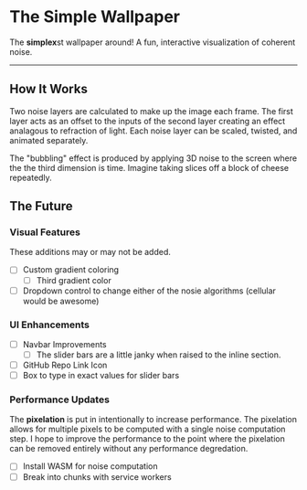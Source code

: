 # The Simple Wallpaper

The **simplex**st wallpaper around! A fun, interactive visualization of coherent noise.

---

## How It Works

Two noise layers are calculated to make up the image each frame. The first layer acts as an offset to the inputs of the second layer creating an effect analagous to refraction of light. Each noise layer can be scaled, twisted, and animated separately.

The "bubbling" effect is produced by applying 3D noise to the screen where the the third dimension is time. Imagine taking slices off a block of cheese repeatedly.

## The Future

### Visual Features

These additions may or may not be added.

- [ ] Custom gradient coloring
  - [ ] Third gradient color
- [ ] Dropdown control to change either of the nosie algorithms (cellular would be awesome)

### UI Enhancements

- [ ] Navbar Improvements
  - [ ] The slider bars are a little janky when raised to the inline section.
- [ ] GitHub Repo Link Icon
- [ ] Box to type in exact values for slider bars

### Performance Updates

The **pixelation** is put in intentionally to increase performance. The pixelation allows for multiple pixels to be computed with a single noise computation step. I hope to improve the performance to the point where the pixelation can be removed entirely without any performance degredation.

- [ ] Install WASM for noise computation
- [ ] Break into chunks with service workers
